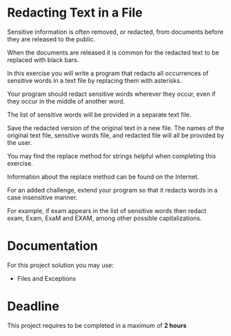 # Redacting Text in a File

Sensitive information is often removed, or redacted, from documents before they are released to the public.

 When the documents are released it is common for the
redacted text to be replaced with black bars.


In this exercise you will write a program that redacts all occurrences of sensitive
words in a text file by replacing them with asterisks.

 Your program should redact sensitive words wherever they occur, even if they occur in the middle of another word. 
 
 The list of sensitive words will be provided in a separate text file. 
 
 Save the redacted version of the original text in a new file. The names of the original text file, sensitive words file, and redacted file will all be provided by the user.


You may find the replace method for strings helpful when completing this exercise. 

Information about the replace method can be found on the Internet.

For an added challenge, extend your program so that it redacts words in a case insensitive manner. 

For example, if exam appears in the list of sensitive words then redact exam, Exam, ExaM and EXAM, among other possible capitalizations.


		 
# Documentation

For this project solution you may use:

- Files and Exceptions

# Deadline

This project requires to be completed in a maximum of **2 hours**